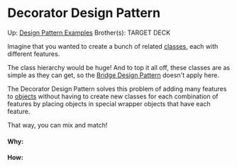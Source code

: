 # Decorator Design Pattern

Up: [Design Pattern Examples](design_pattern_examples)
Brother(s):
TARGET DECK

Imagine that you wanted to create a bunch of related [classes](classes), each with different features.

The class hierarchy would be huge! And to top it all off, these classes are as simple as they can get, so the [Bridge Design Pattern](bridge_design_pattern) doesn't apply here.

The Decorator Design Pattern solves this problem of adding many features to [objects](objects) without having to create new classes for each combination of features by placing objects in special wrapper objects that have each feature.

That way, you can mix and match!



































#### Why:
#### How:










